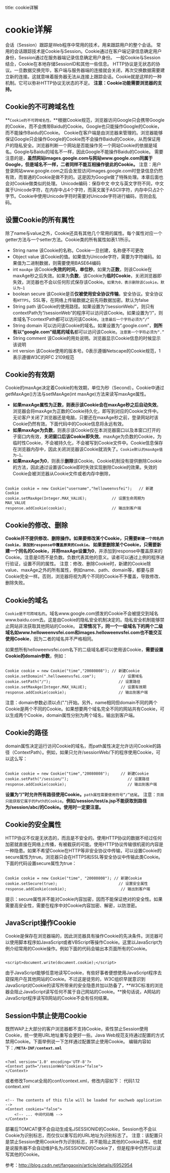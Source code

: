 title: cookie详解 

#  cookie详解 
会话（Session）跟踪是Web程序中常用的技术，用来跟踪用户的整个会话。
常用的会话跟踪技术是Cookie与Session。Cookie通过在客户端记录信息确定用户身份，Session通过在服务器端记录信息确定用户身份。
一般Cookie与Session结合，Cookie在本地存储SessionID和其他一些信息。
HTTP协议是无状态的协议。一旦数据交换完毕，客户端与服务器端的连接就会关闭，再次交换数据需要建立新的连接。这就意味着服务器无法从连接上跟踪会话。Cookie就是这样的一种机制。它可以弥补HTTP协议无状态的不足。
**注意：Cookie功能需要浏览器的支持。**
##  Cookie的不可跨域名性 
**` Cookie的不可跨域名性。 `**根据Cookie规范，浏览器访问Google只会携带Google的Cookie，而不会携带Baidu的Cookie。Google也只能操作Google的Cookie，而不能操作Baidu的Cookie。
Cookie在客户端是由浏览器来管理的。浏览器能够保证Google只会操作Google的Cookie而不会操作Baidu的Cookie，从而保证用户的隐私安全。浏览器判断一个网站是否能操作另一个网站Cookie的依据是域名。Google与Baidu的域名不一样，因此Google不能操作Baidu的Cookie。
需要注意的是，**虽然网站images.google.com与网站www.google.com同属于Google，但是域名不一样，二者同样不能互相操作彼此的Cookie。**
注意：用户登录网站www.google.com之后会发现访问images.google.com时登录信息仍然有效，而普通的Cookie是做不到的。这是因为Google做了特殊处理。本章后面也会对Cookie做类似的处理。
Unicode编码：保存中文
中文与英文字符不同，中文属于Unicode字符，在内存中占4个字符，而英文属于ASCII字符，内存中只占2个字节。Cookie中使用Unicode字符时需要对Unicode字符进行编码，否则会乱码。

##  设置Cookie的所有属性 
除了name与value之外，Cookie还具有其他几个常用的属性。每个属性对应一个getter方法与一个setter方法。Cookie类的所有属性如表1.1所示。
  * String name 该Cookie的名称。Cookie一旦创建，名称便不可更改
  * Object value 该Cookie的值。如果值为Unicode字符，需要为字符编码。如果值为二进制数据，则需要使用BASE64编码
  * int ` maxAge ` 该Cookie**失效的时间，单位秒**。如果为**正数**，则该Cookie在maxAge秒之后失效。如果为**负数**，该Cookie为**临时Cookie**，关闭浏览器即失效，浏览器也不会以任何形式保存该Cookie。` 如果为0，表示删除该Cookie。默认为–1 `
  * boolean secure 该Cookie是否**仅被使用安全协议传输**。安全协议。安全协议有` HTTPS `，SSL等，在网络上传输数据之前先将数据加密。默认为false
  * String path 该Cookie的使用路径。如果设置为“/sessionWeb/”，则只有contextPath为“/sessionWeb”的程序可以访问该Cookie。如果设置为“/”，则本域名下contextPath都可以访问该Cookie。` 注意最后一个字符必须为“/” `
  * String domain 可以访问该Cookie的域名。如果设置为“.google.com”，**则所有以“google.com”结尾的域名**都可以访问该Cookie。` 注意第一个字符必须为“.” `
  * String comment 该Cookie的用处说明。浏览器显示Cookie信息的时候显示该说明
  * int version 该Cookie使用的版本号。0表示遵循Netscape的Cookie规范，1表示遵循W3C的RFC 2109规范

##  Cookie的有效期 
Cookie的maxAge决定着Cookie的有效期，单位为秒（Second）。Cookie中通过getMaxAge()方法与setMaxAge(int maxAge)方法来读写maxAge属性。
  * **如果maxAge属性为正数，**则表示该Cookie会**在maxAge秒之后自动失效**。浏览器会将maxAge为正数的Cookie持久化，即写到对应的Cookie文件中。无论客户关闭了浏览器还是电脑，只要还在maxAge秒之前，登录网站时该Cookie仍然有效。下面代码中的Cookie信息将永远有效。
  * **如果maxAge为负数**，则表示该Cookie仅在本浏览器窗口以及本窗口打开的子窗口内有效，**关闭窗口后该Cookie即失效**。maxAge为负数的Cookie，为临时性Cookie，不会被持久化，不会被写到Cookie文件中。Cookie信息保存在浏览器内存中，因此关闭浏览器该Cookie就消失了。` Cookie默认的maxAge值为–1。 `
  * **如果maxAge为0**，则表示**删除**该Cookie。Cookie机制没有提供删除Cookie的方法，因此通过设置该Cookie即时失效实现删除Cookie的效果。失效的Cookie会被浏览器从Cookie文件或者内存中删除，
```

Cookie cookie = new Cookie("username","helloweenvsfei");   // 新建Cookie
cookie.setMaxAge(Integer.MAX_VALUE);           // 设置生命周期为MAX_VALUE
response.addCookie(cookie);                    // 输出到客户端

```

##  Cookie的修改、删除 
**Cookie并不提供修改、删除操作。**如果要修改某个Cookie，只需要` 新建一个同名的Cookie，添加到response中覆盖原来的Cookie。 `
**如果要删除某个Cookie**，只需要**新建一个同名的Cookie，并将maxAge设置为0**，并添加到response中覆盖原来的Cookie。注意是0而不是负数。负数代表其他的意义。读者可以通过上例的程序进行验证，设置不同的属性。
注意：修改、删除Cookie时，新建的Cookie除value、maxAge之外的所有属性，例如name、path、domain等，都要与原Cookie完全一样。否则，浏览器将视为两个不同的Cookie不予覆盖，导致修改、删除失败。

##  Cookie的域名 
` Cookie是不可跨域名的 `。域名www.google.com颁发的Cookie不会被提交到域名www.baidu.com去。这是由Cookie的隐私安全机制决定的。隐私安全机制能够禁止网站非法获取其他网站的Cookie。
**正常情况下，同一个一级域名下的两个二级域名如www.helloweenvsfei.com和images.helloweenvsfei.com也不能交互使用Cookie**，因为二者的域名并不严格相同。

如果想所有helloweenvsfei.com名下的二级域名都可以使用该Cookie，**需要设置Cookie的domain参数**，例如：
```

Cookie cookie = new Cookie("time","20080808"); // 新建Cookie
cookie.setDomain(".helloweenvsfei.com");           // 设置域名
cookie.setPath("/");                              // 设置路径
cookie.setMaxAge(Integer.MAX_VALUE);               // 设置有效期
response.addCookie(cookie);                       // 输出到客户端

```
注意：domain参数必须以点(".")开始。另外，name相同但domain不同的两个Cookie是两个不同的Cookie。如果想要两个域名完全不同的网站共有Cookie，可以生成两个Cookie，domain属性分别为两个域名，输出到客户端。

##  Cookie的路径 
domain属性决定运行访问Cookie的域名，而path属性决定允许访问Cookie的路径（ContextPath）。例如，如果只允许/sessionWeb/下的程序使用Cookie，可以这么写：
```

Cookie cookie = new Cookie("time","20080808");     // 新建Cookie
cookie.setPath("/session/");                          // 设置路径
response.addCookie(cookie);                           // 输出到客户端

```
**设置为“/”时允许所有路径使用Cookie。**` path属性需要使用符号“/”结尾 `。
注意：` 页面只能获取它属于的Path的Cookie `。**例如/session/test/a.jsp不能获取到路径为/session/abc/的Cookie。使用时一定要注意。**

##   Cookie的安全属性 
HTTP协议不仅是无状态的，而且是不安全的。使用HTTP协议的数据不经过任何加密就直接在网络上传播，有被截获的可能。使用HTTP协议传输很机密的内容是一种隐患。如果不希望Cookie在HTTP等非安全协议中传输，可以设置Cookie的secure属性为true。浏览器只会在HTTPS和SSL等安全协议中传输此类Cookie。下面的代码设置secure属性为true：
```

Cookie cookie = new Cookie("time", "20080808"); // 新建Cookie
cookie.setSecure(true);                           // 设置安全属性
response.addCookie(cookie);                        // 输出到客户端

```
提示：secure属性并不能对Cookie内容加密，因而不能保证绝对的安全性。如果需要高安全性，需要在程序中对Cookie内容加密、解密，以防泄密。

##   JavaScript操作Cookie 
Cookie是保存在浏览器端的，因此浏览器具有操作Cookie的先决条件。浏览器可以使用脚本程序如JavaScript或者VBScript等操作Cookie。这里以JavaScript为例介绍常用的Cookie操作。例如下面的代码会输出本页面所有的Cookie。
```

<script>document.write(document.cookie);</script>

```
由于JavaScript能够任意地读写Cookie，有些好事者便想使用JavaScript程序去窥探用户在其他网站的Cookie。不过这是徒劳的，W3C组织早就意识到JavaScript对Cookie的读写所带来的安全隐患并加以防备了，**W3C标准的浏览器会阻止JavaScript读写任何不属于自己网站的Cookie。**换句话说，A网站的JavaScript程序读写B网站的Cookie不会有任何结果。

##  Session中禁止使用Cookie 
既然WAP上大部分的客户浏览器都不支持Cookie，索性禁止Session使用Cookie，统一使用URL地址重写会更好一些。Java Web规范支持通过配置的方式禁用Cookie。下面举例说一下怎样通过配置禁止使用Cookie。
编辑内容如下：**` /META-INF/context.xml `**
```

<?xml version='1.0' encoding='UTF-8'?>
<Context path="/sessionWeb"cookies="false">
</Context>

```
或者修改Tomcat全局的conf/context.xml，修改内容如下：
代码1.12  context.xml
```

<!-- The contents of this file will be loaded for eachweb application -->
<Context cookies="false">
    <!-- ... 中间代码略 -->
</Context>

```
部署后TOMCAT便不会自动生成名JSESSIONID的Cookie，Session也不会以Cookie为识别标志，而仅仅以重写后的URL地址为识别标志了。
注意：该配置只是禁止Session使用Cookie作为识别标志，并不能阻止其他的Cookie读写。也就是说服务器不会自动维护名为JSESSIONID的Cookie了，但是程序中仍然可以读写其他的Cookie。

参考：http://blog.csdn.net/fangaoxin/article/details/6952954